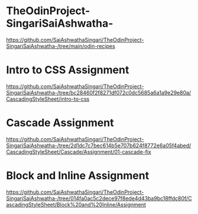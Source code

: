 # TheOdinProject-SingariSaiAshwatha-
https://github.com/SaiAshwathaSingari/TheOdinProject-SingariSaiAshwatha-/tree/main/odin-recipes
# Intro to CSS Assignment
https://github.com/SaiAshwathaSingari/TheOdinProject-SingariSaiAshwatha-/tree/bc28460f2f8271df072c0dc5685a6a1a9e29e80a/CascadingStyleSheet/intro-to-css
# Cascade Assignment
https://github.com/SaiAshwathaSingari/TheOdinProject-SingariSaiAshwatha-/tree/2d1dc7c7bec614b5e707b624f8772e6a05f4abed/CascadingStyleSheet/Cascade/Assignment/01-cascade-fix
# Block and Inline Assignment
https://github.com/SaiAshwathaSingari/TheOdinProject-SingariSaiAshwatha-/tree/014fa0ac5c2dece97f8ede4d43ba9bc18ffdc80f/CascadingStyleSheet/Block%20and%20Inline/Assignment
